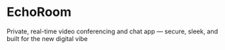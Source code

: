 # EchoRoom
Private, real-time video conferencing and chat app — secure, sleek, and built for the new digital vibe
